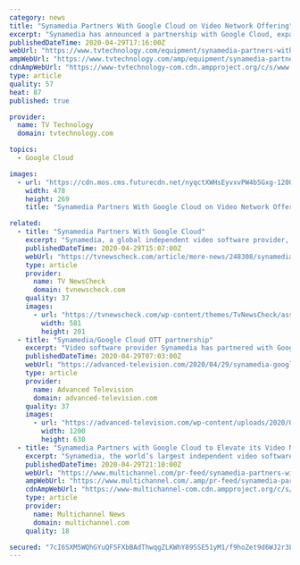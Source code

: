 ```yaml
---
category: news
title: "Synamedia Partners With Google Cloud on Video Network Offering"
excerpt: "Synamedia has announced a partnership with Google Cloud, expanding its video network portfolio with a new over-the-top (OTT) as-a-service offering. The partnership, which enhances service availability and scalability,"
publishedDateTime: 2020-04-29T17:16:00Z
webUrl: "https://www.tvtechnology.com/equipment/synamedia-partners-with-google-cloud-on-video-network-offering"
ampWebUrl: "https://www.tvtechnology.com/amp/equipment/synamedia-partners-with-google-cloud-on-video-network-offering"
cdnAmpWebUrl: "https://www-tvtechnology-com.cdn.ampproject.org/c/s/www.tvtechnology.com/amp/equipment/synamedia-partners-with-google-cloud-on-video-network-offering"
type: article
quality: 57
heat: 87
published: true

provider:
  name: TV Technology
  domain: tvtechnology.com

topics:
  - Google Cloud

images:
  - url: "https://cdn.mos.cms.futurecdn.net/nyqctXWHsEyvxvPW4b5Gxg-1200-80.jpg"
    width: 478
    height: 269
    title: "Synamedia Partners With Google Cloud on Video Network Offering"

related:
  - title: "Synamedia Partners With Google Cloud"
    excerpt: "Synamedia, a global independent video software provider, today announced that it has partnered with Google Cloud to expand its video network portfolio with new"
    publishedDateTime: 2020-04-29T15:07:00Z
    webUrl: "https://tvnewscheck.com/article/more-news/248308/synamedia-partners-with-google-cloud/"
    type: article
    provider:
      name: TV NewsCheck
      domain: tvnewscheck.com
    quality: 37
    images:
      - url: "https://tvnewscheck.com/wp-content/themes/TvNewsCheck/assets/img/tvn-logo.png"
        width: 581
        height: 201
  - title: "Synamedia/Google Cloud OTT partnership"
    excerpt: "Video software provider Synamedia has partnered with Google Cloud to expand its video network portfolio with new over-the-top (OTT) ‘as a service’ offerings"
    publishedDateTime: 2020-04-29T07:03:00Z
    webUrl: "https://advanced-television.com/2020/04/29/synamedia-google-cloud-ott-partnership/"
    type: article
    provider:
      name: Advanced Television
      domain: advanced-television.com
    quality: 37
    images:
      - url: "https://advanced-television.com/wp-content/uploads/2020/04/google-cloud-1200-630.png"
        width: 1200
        height: 630
  - title: "Synamedia Partners with Google Cloud to Elevate its Video Network Portfolio with “as-a-Service” OTT Offerings"
    excerpt: "Synamedia, the world’s largest independent video software provider, today announced that it has partnered with Google Cloud to expand"
    publishedDateTime: 2020-04-29T21:10:00Z
    webUrl: "https://www.multichannel.com/pr-feed/synamedia-partners-with-google-cloud-to-elevate-its-video-network-portfolio-with-as-a-service-ott-offerings"
    ampWebUrl: "https://www.multichannel.com/.amp/pr-feed/synamedia-partners-with-google-cloud-to-elevate-its-video-network-portfolio-with-as-a-service-ott-offerings"
    cdnAmpWebUrl: "https://www-multichannel-com.cdn.ampproject.org/c/s/www.multichannel.com/.amp/pr-feed/synamedia-partners-with-google-cloud-to-elevate-its-video-network-portfolio-with-as-a-service-ott-offerings"
    type: article
    provider:
      name: Multichannel News
      domain: multichannel.com
    quality: 18

secured: "7cI6SXM5WQhGYuQFSFXbBAdThwqgZLKWhY89SSE51yM1/f9hoZet9d6WJ2r3LybTyzQgODY6ab8rE9lvhoUPZo8S7ufBIciBfzfewhy8xETGJN6nh65R/Y54EdkPgu/S7AniOD0aDkADfwAZi+IusiRkYuyhG5pp/Yo1S4S3f6b3MpHgu4L4IypJ0xUQSma9w2/HTYKFZ3zGigqow7pcCdC0P0OyB4jwnF7LD/eYJguZoIYfI5dENynqVIiMAuRYGXAxKnw75mTeyYcD4497sSck/D8QfSSm9GDAR6Vzpnje1U92eymbZ1E3UKoEEuM2;NEzk3UumSJpBcmCmnidLIw=="
---
```


